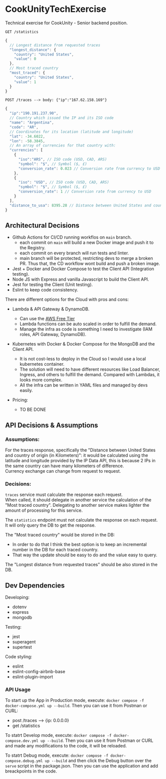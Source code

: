 # CookUnityTechExercise
Technical exercise for CookUnity - Senior backend position.

`GET /statistics`

```js
{
  // Longest distance from requested traces
  "longest_distance": {
    "country": "United States",
    "value": 0
  },
  // Most traced country
  "most_traced": { 
    "country": "United States",
    "value": 1
  }
}
```

`POST /traces --> body: {"ip":"167.62.158.169"}`

```js
{
  "ip":"190.191.237.90",
  // Country which issued the IP and its ISO code
  "name": "Argentina", 
  "code": "AR",
  // Coordinates for its location (latitude and longitude)
  "lat": -34.6022,
  "lon": -58.3845,
  // An array of currencies for that country with:
  "currencies": [
    {
      "iso":"ARS", // ISO code (USD, CAD, ARS)
      "symbol": "$", // Symbol ($, £)
      "conversion_rate": 0.023 // Conversion rate from currency to USD
    },
    {
      "iso": "USD", // ISO code (USD, CAD, ARS)
      "symbol": "$", // Symbol ($, £)
      "conversion_rate": 1 // Conversion rate from currency to USD
    }
  ],
  "distance_to_usa": 8395.28 // Distance between United States and country of origin (in Kilometers)
}
```

## Architectural Decisions

* Github Actions for CI/CD running workflos on `main` branch.
  - each commit on `main` will build a new Docker image and push it to the Registry.
  - each commit on every branch will run tests and linter.
  - main branch will be protected, restricting devs to merge a broken PR. Thus that, the CD workflow wont build and push a broken image.
* Jest + Docker and Docker Compose to test the Client API (Integration testing).
* Node JS with Express and vanilla Javascript to build the Client API.
* Jest for testing the Client (Unit testing).
* Eslint to keep code consistency.

There are different options for the Cloud with pros and cons:

* Lambda & API Gateway & DynamoDB.
  - Can use the [AWS Free Tier](https://aws.amazon.com/free/?p=gsrc&c=ho_bswa)
  - Lambda functions can be auto scaled in order to fulfill the demand.
  - Manage the infra as code is something I need to investigate (IAM roles, API Gateway, DynamoDB).

* Kubernetes with Docker & Docker Compose for the MongoDB and the Client API.
  - It is not cost-less to deploy in the Cloud so I would use a local kubernetes container.
  - The solution will need to have different resources like Load Balancer, Ingress, and others to fulfill the demand. Compared with Lambdas, it looks more complex.
  - All the infra can be written in YAML files and managed by devs easily.

* Pricing: 
  - TO BE DONE

## API Decisions & Assumptions

### Assumptions:

For the traces response, specifically the "Distance between United States and country of origin (in Kilometers)": it would be calculated using the latitude and longitude provided by the IP Data API, this is because 2 IPs in the same country can have many kilometers of difference.   
Currency exchange can change from request to request.   

### Decisions:

`traces` service must calculate the response each request.   
When called, it should delegate in another service the calculation of the "Most traced country". Delegating to another service makes lighter the amount of processing for this service.


The `statistics` endpoint must not calculate the response on each request.   
It will only query the DB to get the response.   

The "Most traced country" would be stored in the DB:
* In order to do that I think the best option is to keep an incremental number in the DB for each traced country.
* That way the update should be easy to do and the value easy to query.

The "Longest distance from requested traces" should be also stored in the DB.

## Dev Dependencies

Developing:
* dotenv
* express
* mongodb

Testing:
* jest
* superagent
* supertest

Code styling:
* eslint
* eslint-config-airbnb-base
* eslint-plugin-import

### API Usage

To start up the App in Production mode, execute: `docker compose -f docker-compose.yml up --build`.
Then you can use it from Postman or CURL:
* post /traces --> {ip: 0.0.0.0}
* get /statistics

To statrt Develop mode, execute: `docker compose -f docker-compose.dev.yml up --build`.
Then you can use it from Postman or CURL and made any modifications to the code, it will be reloaded.

To statrt Debug mode, execute: `docker compose -f docker-compose.debug.yml up --build` and then click the Debug button over the `serve` script in the package.json.
Then you can use the application and add breackpoints in the code.